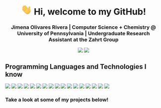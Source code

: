 <h1 align="center"><img src="https://raw.githubusercontent.com/ABSphreak/ABSphreak/master/gifs/Hi.gif" width="35px"> Hi, welcome to my GitHub! </h1>
<h3 align="center">Jimena Olivares Rivera | Computer Science + Chemistry @ University of Pennsylvania | Undergraduate Research Assistant at the Zahrt Group</h3>



<p align="center">
<a href="mailto:jimenao@seas.upenn.edu"><img  src="https://img.shields.io/badge/-Email-D02929?style=for-the-badge&logo=gmail&logoColor=white"></a>
<a  href="https://www.linkedin.com/in/jimena-olivares-rivera-6680aa231/"  target="_blank"><img  src="https://img.shields.io/badge/-LinkedIn-D02929?style=for-the-badge&logo=linkedin&logoColor=white"></a>
</p>

<h2>Programming Languages and Technologies I know</h2>

<a  href="#"><img  src="https://img.shields.io/badge/-C++-0D1117?style=rounded-square&logo=cplusplus&logoColor=D02929"></a>
<a  href="#"><img  src="https://img.shields.io/badge/-Java-0D1117?style=rounded-square&logo=jav&logoColor=D02929"></a>
<a  href="#"><img  src="https://img.shields.io/badge/-Python-0D1117?style=rounded-square&logo=python&logoColor=D02929"></a>
<a  href="#"><img  src="https://img.shields.io/badge/-JavaScript-0D1117?style=rounded-square&logo=javascript&logoColor=D02929"></a>
<a  href="#"><img  src="https://img.shields.io/badge/-TypeScript-0D1117?style=rounded-square&logo=typescript&logoColor=D02929"></a>
<a  href="#"><img  src="https://img.shields.io/badge/-OCaml-0D1117?style=rounded-square&logo=ocaml&logoColor=D02929"></a>
<a  href="#"><img  src="https://img.shields.io/badge/-HTML5-0D1117?style=rounded-square&logo=html5&logoColor=D02929"></a>
<a  href="#"><img  src="https://img.shields.io/badge/-CSS3-0D1117?style=rounded-square&logo=css3&logoColor=D02929"></a>
<a  href="#"><img  src="https://img.shields.io/badge/GitHub-0D1117.svg?style=rounded-square&logo=github&logoColor=D02929"></a>
<a  href="#"><img  src="https://img.shields.io/badge/Angular-0D1117.svg?style=rounded-square&logo=angular&logoColor=D02929"></a>
<a  href="#"><img  src="https://img.shields.io/badge/Ionic-0D1117.svg?style=rounded-square&logo=ionic&logoColor=D02929"></a>
<a  href="#"><img  src="https://img.shields.io/badge/Electron-0D1117.svg?style=rounded-square&logo=electron&logoColor=D02929"></a>
<a  href="#"><img  src="https://img.shields.io/badge/MySQL-0D1117.svg?style=rounded-square&logo=mysql&logoColor=D02929"></a>
<a  href="#"><img  src="https://img.shields.io/badge/3DSMax-0D1117.svg?style=rounded-square&logo=3dsmax&logoColor=D02929"></a>
<a  href="#"><img  src="https://img.shields.io/badge/Adobe Photoshop-0D1117.svg?style=rounded-square&logo=photoshop&logoColor=D02929"></a>
<a  href="#"><img  src="https://img.shields.io/badge/Adobe Premiere Pro-0D1117.svg?style=rounded-square&logo=premiere&logoColor=D02929"></a>
<a  href="#"><img  src="https://img.shields.io/badge/Arduino-0D1117.svg?style=rounded-square&logo=arduino&logoColor=D02929"></a>


<h3>Take a look at some of my projects below!</h3>

